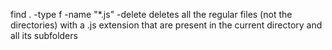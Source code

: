 find . -type f -name "*.js" -delete deletes all the regular files (not the directories) with a .js extension that are present in the current directory and all its subfolders  
